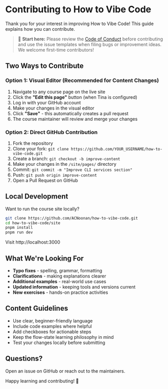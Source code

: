 # Contributing to How to Vibe Code

Thank you for your interest in improving How to Vibe Code! This guide explains how you can contribute.

> 🧭 **Start here:** Please review the [Code of Conduct](./CODE_OF_CONDUCT.md) before contributing and use the issue templates when filing bugs or improvement ideas. We welcome first-time contributors!

## Two Ways to Contribute

### Option 1: Visual Editor (Recommended for Content Changes)

1. Navigate to any course page on the live site
2. Click the **"Edit this page"** button (when Tina is configured)
3. Log in with your GitHub account
4. Make your changes in the visual editor
5. Click **"Save"** - this automatically creates a pull request
6. The course maintainer will review and merge your changes

### Option 2: Direct GitHub Contribution

1. Fork the repository
2. Clone your fork: `git clone https://github.com/YOUR_USERNAME/how-to-vibe-code.git`
3. Create a branch: `git checkout -b improve-content`
4. Make your changes in the `/site/pages/` directory
5. Commit: `git commit -m "Improve CLI services section"`
6. Push: `git push origin improve-content`
7. Open a Pull Request on GitHub

## Local Development

Want to run the course site locally?

```bash
git clone https://github.com/ACNoonan/how-to-vibe-code.git
cd how-to-vibe-code/site
pnpm install
pnpm run dev
```

Visit http://localhost:3000

## What We're Looking For

- **Typo fixes** - spelling, grammar, formatting
- **Clarifications** - making explanations clearer
- **Additional examples** - real-world use cases
- **Updated information** - keeping tools and versions current
- **New exercises** - hands-on practice activities

## Content Guidelines

- Use clear, beginner-friendly language
- Include code examples where helpful
- Add checkboxes for actionable steps
- Keep the flow-state learning philosophy in mind
- Test your changes locally before submitting

## Questions?

Open an issue on GitHub or reach out to the maintainers.

Happy learning and contributing! 🚀
